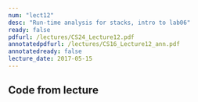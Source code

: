 ```yaml
---
num: "lect12"
desc: "Run-time analysis for stacks, intro to lab06"
ready: false
pdfurl: /lectures/CS24_Lecture12.pdf
annotatedpdfurl: /lectures/CS16_Lecture12_ann.pdf
annotatedready: false
lecture_date: 2017-05-15 
---
```


## Code from lecture
